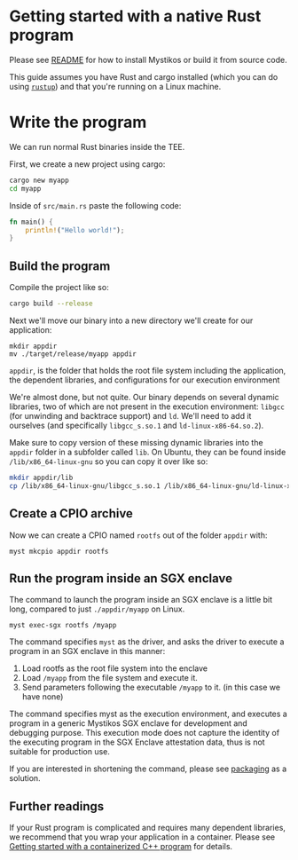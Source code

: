 # Getting started with a native Rust program

Please see [README](../README.md) for how to install Mystikos or build it from source code.

This guide assumes you have Rust and cargo installed (which you can do using [`rustup`](https://rustup.rs)) and that you're running on a Linux machine.

# Write the program

We can run normal Rust binaries inside the TEE.

First, we create a new project using cargo:

```bash
cargo new myapp
cd myapp
```

Inside of `src/main.rs` paste the following code:

```rust
fn main() {
    println!("Hello world!");
}
```

## Build the program

Compile the project like so:

```bash
cargo build --release 
```

Next we'll move our binary into a new directory we'll create for our application:

```
mkdir appdir
mv ./target/release/myapp appdir
```

`appdir`, is the folder that holds the root file system including the application, the dependent libraries, and
configurations for our execution environment

We're almost done, but not quite. Our binary depends on several dynamic libraries, two of which are not present in the execution environment: `libgcc` (for unwinding and backtrace support) and `ld`. We'll need to add it ourselves (and specifically `libgcc_s.so.1` and `ld-linux-x86-64.so.2`).

Make sure to copy version of these missing dynamic libraries into the `appdir` folder in a subfolder called `lib`. On Ubuntu, they can be found inside `/lib/x86_64-linux-gnu` so you can copy it over like so:

```bash
mkdir appdir/lib
cp /lib/x86_64-linux-gnu/libgcc_s.so.1 /lib/x86_64-linux-gnu/ld-linux-x86-64.so.2 appdir/lib
```

## Create a CPIO archive

Now we can create a CPIO named `rootfs` out of the folder `appdir` with:
```
myst mkcpio appdir rootfs
```

## Run the program inside an SGX enclave

The command to launch the program inside an SGX enclave is a little bit long, compared to just `./appdir/myapp` on Linux.

```
myst exec-sgx rootfs /myapp
```

The command specifies `myst` as the driver, and asks the driver to execute a program in an SGX enclave in this manner:

1. Load rootfs as the root file system into the enclave
1. Load `/myapp` from the file system and execute it.
1. Send parameters following the executable `/myapp` to it.
(in this case we have none)

The command specifies myst as the execution environment, and executes a program in a generic Mystikos SGX enclave for development and debugging purpose. This execution mode does not capture the identity of the executing program in the SGX Enclave attestation data, thus is not suitable for production use.

If you are interested in shortening the command, please see [packaging](./sign-package.md) as a solution.

## Further readings

If your Rust program is complicated and requires many dependent libraries, we recommend that you wrap your application in a container. Please see [Getting started with a containerized C++ program](./user-getting-started-docker-c++.md) for details.
